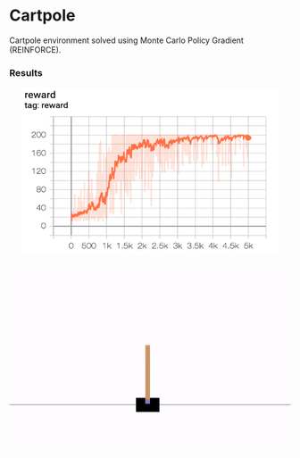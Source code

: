 # Cartpole

Cartpole environment solved using Monte Carlo Policy Gradient (REINFORCE).

### Results

<p align="center">
  <img width="460" height="300" src="res/reward_plot.png">
</p>

![Cartpole Demo](res/cartpole.gif)
